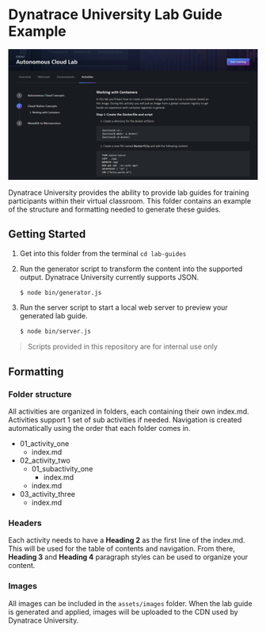 # Dynatrace University Lab Guide Example

![Lab guide example](assets/images/dtu_lab_guide_example.png)

Dynatrace University provides the ability to provide lab guides for training participants within their virtual classroom. This folder contains an example of the structure and formatting needed to generate these guides.

## Getting Started

1. Get into this folder from the terminal
   `cd lab-guides`
1. Run the generator script to transform the content into the supported output. Dynatrace University currently supports JSON.

   ```bash
   $ node bin/generator.js
   ```

1. Run the server script to start a local web server to preview your generated lab guide.

   ```bash
   $ node bin/server.js
   ```

> Scripts provided in this repository are for internal use only

## Formatting

### Folder structure

All activities are organized in folders, each containing their own index.md. Activities support 1 set of sub activities if needed. Navigation is created automatically using the order that each folder comes in.

- 01_activity_one
  - index.md
- 02_activity_two
  - 01_subactivity_one
    - index.md
  - index.md
- 03_activity_three
  - index.md

### Headers

Each activity needs to have a **Heading 2** as the first line of the index.md. This will be used for the table of contents and navigation. From there, **Heading 3** and **Heading 4** paragraph styles can be used to organize your content.

### Images

All images can be included in the `assets/images` folder. When the lab guide is generated and applied, images will be uploaded to the CDN used by Dynatrace University.
